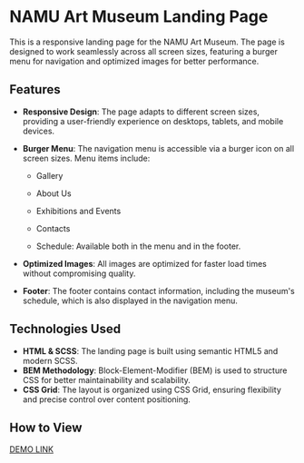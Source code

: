 # NAMU Art Museum Landing Page
This is a responsive landing page for the NAMU Art Museum. The page is designed to work seamlessly across all screen sizes, featuring a burger menu for navigation and optimized images for better performance.

## Features
- **Responsive Design**: The page adapts to different screen sizes, providing a user-friendly experience on desktops, tablets, and mobile devices.
- **Burger Menu**: The navigation menu is accessible via a burger icon on all screen sizes. Menu items include:

    - Gallery
    - About Us
    - Exhibitions and Events
    - Contacts

    - Schedule: Available both in the menu and in the footer.

- **Optimized Images**: All images are optimized for faster load times without compromising quality.
- **Footer**: The footer contains contact information, including the museum's schedule, which is also displayed in the navigation menu.

## Technologies Used
- **HTML & SCSS**: The landing page is built using semantic HTML5 and modern SCSS.
- **BEM Methodology**: Block-Element-Modifier (BEM) is used to structure CSS for better maintainability and scalability.
- **CSS Grid**: The layout is organized using CSS Grid, ensuring flexibility and precise control over content positioning.

## How to View

[DEMO LINK](https://iyehorova.github.io/museum-landing/)
